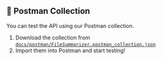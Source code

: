 ## 🧪 Postman Collection

You can test the API using our Postman collection.

1. Download the collection from [`docs/postman/FileSummarizer.postman_collection.json`](./docs/postman/FileSummarizer.postman_collection.json)
2. Import them into Postman and start testing!
